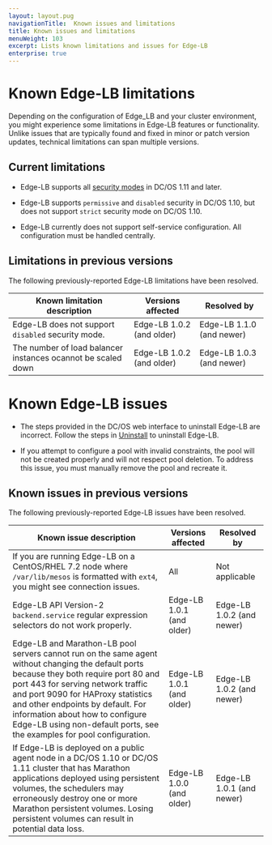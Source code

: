 ```yaml
---
layout: layout.pug
navigationTitle:  Known issues and limitations
title: Known issues and limitations 
menuWeight: 103
excerpt: Lists known limitations and issues for Edge-LB 
enterprise: true
---
```


# Known Edge-LB limitations
Depending on the configuration of Edge_LB and your cluster environment, you might experience some limitations in Edge-LB features or functionality. Unlike issues that are typically found and fixed in minor or patch version updates, technical limitations can span multiple versions. 

## Current limitations
* Edge-LB supports all [security modes](/1.12/security/ent/#security-modes) in DC/OS 1.11 and later.

* Edge-LB supports `permissive` and `disabled` security in DC/OS 1.10, but does not support `strict` security mode on DC/OS 1.10.

* Edge-LB currently does not support self-service configuration. All configuration must be handled centrally.

## Limitations in previous versions
The following previously-reported Edge-LB limitations have been resolved.

|<b> Known limitation description</b> | <b>Versions affected</b> | <b>Resolved by</b> |
|-------------------------------| ----------------- | ----------- |
Edge-LB does not support `disabled` security mode. | Edge-LB 1.0.2 (and older) | Edge-LB 1.1.0 (and newer)
The number of load balancer instances ocannot be scaled down | Edge-LB 1.0.2 (and older) | Edge-LB 1.0.3 (and newer)

# Known Edge-LB issues

* The steps provided in the DC/OS web interface to uninstall Edge-LB are incorrect. Follow the steps in [Uninstall](/services/edge-lb/1.2/uninstalling/) to uninstall Edge-LB.

* If you attempt to configure a pool with invalid constraints, the pool will not be created properly and will not respect pool deletion. To address this issue, you must manually remove the pool and recreate it.

## Known issues in previous versions
The following previously-reported Edge-LB issues have been resolved.

|<b>Known issue description</b>|<b>Versions affected</b>|<b>Resolved by</b>|
|------------------------------| ---------------------- | ---------------- |
If you are running Edge-LB on a CentOS/RHEL 7.2 node where `/var/lib/mesos` is formatted with `ext4`, you might see connection issues. | All | Not applicable
Edge-LB API Version-2 `backend.service` regular expression selectors do not work properly. | Edge-LB 1.0.1 (and older) | Edge-LB 1.0.2 (and newer) |
Edge-LB and Marathon-LB pool servers cannot run on the same agent without changing the default ports because they both require port 80 and port 443 for serving network traffic and port 9090 for HAProxy statistics and other endpoints by default. For information about how to configure Edge-LB using non-default ports, see the examples for pool configuration. | Edge-LB 1.0.1 (and older) | Edge-LB 1.0.2 (and newer) |
If Edge-LB is deployed on a public agent node in a DC/OS 1.10 or DC/OS 1.11 cluster that has Marathon applications deployed using persistent volumes, the schedulers may erroneously destroy one or more Marathon persistent volumes. Losing persistent volumes can result in potential data loss. | Edge-LB 1.0.0 (and older) | Edge-LB 1.0.1 (and newer)

